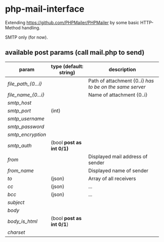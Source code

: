 # php-mail-interface

Extending https://github.com/PHPMailer/PHPMailer by some basic HTTP-Method handling.

SMTP only (for now).

## available post params (call mail.php to send)

|param|type (default: string)|description|
|--|--|--|
|*file_path_{0...i}*|       |Path of attachment {0..i} _has to be on the same server_|
|*file_name_{0...i}*|       |Name of attachment {0..i}                                 |
|*smtp_host*        |       |                                                           |
|*smtp_port*        |(int)  |                                                           |
|*smtp_username*    |       |                                                           |
|*smtp_password*    |       |                                                           |
|*smtp_encryption*  |       |                                                           |
|*smtp_auth*        |(bool **post as int 0/1)** |                                                           |
|*from*             |       |Displayed mail address of sender                           |
|*from_name*        |       |Displayed name of sender                                   |
|*to*               |(json) |Array of all receivers                                     |
|*cc*               |(json) |...                                                        |
|*bcc*              |(json) |...                                                        |
|*subject*          |       |                                                           |
|*body*             |       |                                                           |
|*body_is_html*     |(bool **post as int 0/1**) |                                                           |
|*charset*          |       |                                                           |
